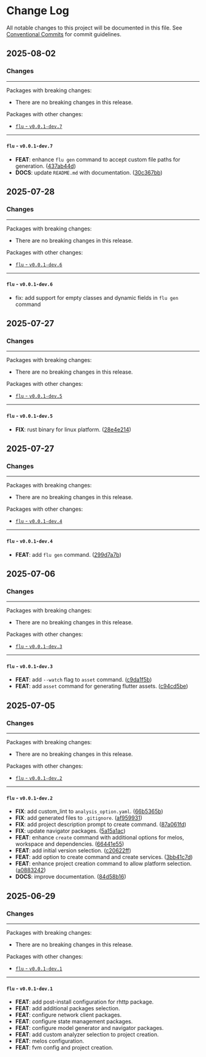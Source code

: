 # Change Log

All notable changes to this project will be documented in this file.
See [Conventional Commits](https://conventionalcommits.org) for commit guidelines.

## 2025-08-02

### Changes

---

Packages with breaking changes:

 - There are no breaking changes in this release.

Packages with other changes:

 - [`flu` - `v0.0.1-dev.7`](#flu---v001-dev7)

---

#### `flu` - `v0.0.1-dev.7`

 - **FEAT**: enhance `flu gen` command to accept custom file paths for generation. ([437ab44d](https://github.com/albinpk/flu_cli/commit/437ab44d78a2a815e421c16998d8c40c3945885c))
 - **DOCS**: update `README.md` with documentation. ([30c367bb](https://github.com/albinpk/flu_cli/commit/30c367bb3c02264ebd62bb02131d35bcbf15f457))


## 2025-07-28

### Changes

---

Packages with breaking changes:

 - There are no breaking changes in this release.

Packages with other changes:

 - [`flu` - `v0.0.1-dev.6`](#flu---v001-dev6)

---

#### `flu` - `v0.0.1-dev.6`

 - fix: add support for empty classes and dynamic fields in `flu gen` command


## 2025-07-27

### Changes

---

Packages with breaking changes:

 - There are no breaking changes in this release.

Packages with other changes:

 - [`flu` - `v0.0.1-dev.5`](#flu---v001-dev5)

---

#### `flu` - `v0.0.1-dev.5`

 - **FIX**: rust binary for linux platform. ([28e4e214](https://github.com/albinpk/flu_cli/commit/28e4e214fde6ff5518de620f5c3fa4fb749d07a8))


## 2025-07-27

### Changes

---

Packages with breaking changes:

 - There are no breaking changes in this release.

Packages with other changes:

 - [`flu` - `v0.0.1-dev.4`](#flu---v001-dev4)

---

#### `flu` - `v0.0.1-dev.4`

 - **FEAT**: add `flu gen` command. ([299d7a7b](https://github.com/albinpk/flu_cli/commit/299d7a7b6f940951389933e99365aaf83bb91d77))


## 2025-07-06

### Changes

---

Packages with breaking changes:

 - There are no breaking changes in this release.

Packages with other changes:

 - [`flu` - `v0.0.1-dev.3`](#flu---v001-dev3)

---

#### `flu` - `v0.0.1-dev.3`

 - **FEAT**: add `--watch` flag to `asset` command. ([c9da1f5b](https://github.com/albinpk/flu_cli/commit/c9da1f5bcdf673f886c43d00d7fc7f64b8053f3c))
 - **FEAT**: add `asset` command for generating flutter assets. ([c94cd5be](https://github.com/albinpk/flu_cli/commit/c94cd5be02c91ea1f384f162020cfc10c144e8aa))


## 2025-07-05

### Changes

---

Packages with breaking changes:

 - There are no breaking changes in this release.

Packages with other changes:

 - [`flu` - `v0.0.1-dev.2`](#flu---v001-dev2)

---

#### `flu` - `v0.0.1-dev.2`

 - **FIX**: add custom_lint to `analysis_option.yaml`. ([66b5365b](https://github.com/albinpk/flu_cli/commit/66b5365b5faf1fa9c934087d79a31dec2cea244d))
 - **FIX**: add generated files to `.gitignore`. ([af959931](https://github.com/albinpk/flu_cli/commit/af9599316c0199b22d4cdc922ca3af5c3d2b5bc1))
 - **FIX**: add project description prompt to create command. ([87a061fd](https://github.com/albinpk/flu_cli/commit/87a061fd2ede150f87179279293e8c9e0384ff95))
 - **FIX**: update navigator packages. ([5a15a1ac](https://github.com/albinpk/flu_cli/commit/5a15a1ac70cc99fa38d7cfe27b7818ceea33c227))
 - **FEAT**: enhance `create` command with additional options for melos, workspace and dependencies. ([66441e55](https://github.com/albinpk/flu_cli/commit/66441e550e88095d5c8a9e2d110b0662303760db))
 - **FEAT**: add initial version selection. ([c20622ff](https://github.com/albinpk/flu_cli/commit/c20622ffc7448f9196ecfe2fca92f307360e3423))
 - **FEAT**: add option to create command and create services. ([3bb41c7d](https://github.com/albinpk/flu_cli/commit/3bb41c7db839dc01057349f7ba178191d0befc59))
 - **FEAT**: enhance project creation command to allow platform selection. ([a0883242](https://github.com/albinpk/flu_cli/commit/a0883242db987215e965f0ee5d1c0d617248f113))
 - **DOCS**: improve documentation. ([84d58b16](https://github.com/albinpk/flu_cli/commit/84d58b16cea1e79250b6aa1c39f52830dac2fdaf))


## 2025-06-29

### Changes

---

Packages with breaking changes:

 - There are no breaking changes in this release.

Packages with other changes:

 - [`flu` - `v0.0.1-dev.1`](#flu---v001-dev1)

---

#### `flu` - `v0.0.1-dev.1`

 - **FEAT**: add post-install configuration for rhttp package.
 - **FEAT**: add additional packages selection.
 - **FEAT**: configure network client packages.
 - **FEAT**: configure state management packages.
 - **FEAT**: configure model generator and navigator packages.
 - **FEAT**: add custom analyzer selection to project creation.
 - **FEAT**: melos configuration.
 - **FEAT**: fvm config and project creation.

